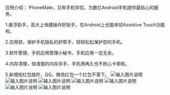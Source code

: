 应用介绍：
PhoneMate，又称手机伴侣，为数亿Android手机提供最贴心的服务。

1.悬浮助手，高大上快捷操作好助手，在Android上也能体验Assistive Touch功能啦。

2.应用锁，保护手机隐私的好帮手，轻轻松松保护您的手机。

3.软件管理，手机应用管理小秘书，手机应用一览无余。

4.内存清理，快准狠的内存杀手，手机用再久也不担心卡顿啦。

5.新增抢红包插件，QQ，微信红包一个红包不落下。
![输入图片说明](http://git.oschina.net/uploads/images/2016/0310/160604_2f1dc69e_414444.png "在这里输入图片标题")
![输入图片说明](http://git.oschina.net/uploads/images/2016/0310/160617_9ebf3fba_414444.png "在这里输入图片标题")
![输入图片说明](http://git.oschina.net/uploads/images/2016/0310/160629_c556a513_414444.png "在这里输入图片标题")
![输入图片说明](http://git.oschina.net/uploads/images/2016/0310/160638_56c68036_414444.png "在这里输入图片标题")
![输入图片说明](http://git.oschina.net/uploads/images/2016/0310/160652_0a4738a6_414444.png "在这里输入图片标题")
![输入图片说明](http://git.oschina.net/uploads/images/2016/0310/160708_c5cf8b98_414444.jpeg "在这里输入图片标题")
![输入图片说明](http://git.oschina.net/uploads/images/2016/0310/160744_946e7e28_414444.jpeg "在这里输入图片标题")